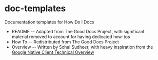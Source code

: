 # doc-templates

Documentation templates for How Do I Docs

- README -- Adapted from The Good Docs Project, with significant material removed to account for having dedicated how-tos
- How To -- Redistributed from The Good Docs Project
- Overview -- Written by Sohal Sudheer, with heavy inspiration from the [Google Native Client Technical Overview](https://developer.chrome.com/docs/native-client/overview/)
